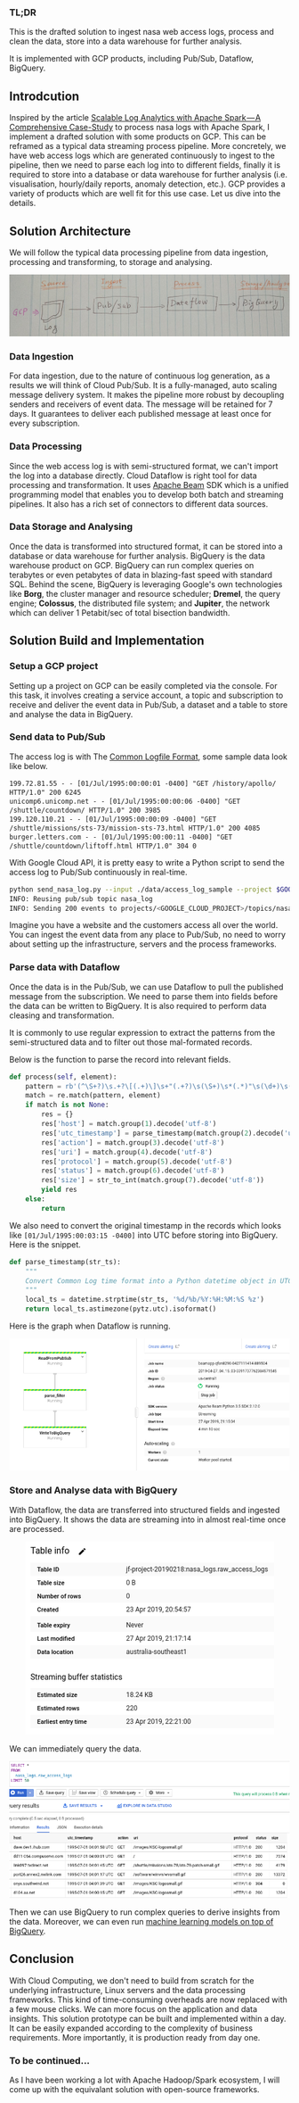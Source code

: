 ### TL;DR
This is the drafted solution to ingest nasa web access logs, process and clean the data, store into a data warehouse for further analysis.

It is implemented with GCP products, including Pub/Sub, Dataflow, BigQuery.

## Introdcution
Inspired by the article [Scalable Log Analytics with Apache Spark — A Comprehensive Case-Study](https://towardsdatascience.com/scalable-log-analytics-with-apache-spark-a-comprehensive-case-study-2be3eb3be977) to process nasa logs with Apache Spark, I implement a drafted solution with some products on GCP. This can be reframed as a typical data streaming process pipeline. More concretely, we have web access logs which are generated continuously to ingest to the pipeline, then we need to parse each log into to different fields, finally it is required to store into a database or data warehouse for further analysis (i.e. visualisation, hourly/daily reports, anomaly detection, etc.). GCP provides a variety of products which are well fit for this use case. Let us dive into the details.

## Solution Architecture
We will follow the typical data processing pipeline from data ingestion, processing and transforming, to storage and analysing.
<p align="center">
  <img src="https://github.com/q15928/nasa_log_analysis/blob/master/images/gcp_solution_architect.png" />
</p>

### Data Ingestion
For data ingestion, due to the nature of continuous log generation, as a results we will think of Cloud Pub/Sub. It is a fully-managed, auto scaling message delivery system. It makes the pipeline more robust by decoupling senders and receivers of event data. The message will be retained for 7 days. It guarantees to deliver each published message at least once for every subscription.

### Data Processing
Since the web access log is with semi-structured format, we can't import the log into a database directly. Cloud Dataflow is right tool for data processing and transformation. It uses [Apache Beam](https://beam.apache.org/) SDK which is a unified programming model that enables you to develop both batch and streaming pipelines. It also has a rich set of connectors to different data sources.

### Data Storage and Analysing
Once the data is transformed into structured format, it can be stored into a database or data warehouse for further analysis. BigQuery is the data warehouse product on GCP. BigQuery can run complex queries on terabytes or even petabytes of data in blazing-fast speed with standard SQL. Behind the scene, BigQuery is leveraging Google's own technologies like **Borg**, the cluster manager and resource scheduler; **Dremel**, the query engine; **Colossus**, the distributed file system; and **Jupiter**, the network which can deliver 1 Petabit/sec of total bisection bandwidth.

## Solution Build and Implementation
### Setup a GCP project
Setting up a project on GCP can be easily completed via the console. For this task, it involves creating a service account, a topic and subscription to receive and deliver the event data in Pub/Sub, a dataset and a table to store and analyse the data in BigQuery.

### Send data to Pub/Sub
The access log is with The [Common Logfile Format](https://www.w3.org/Daemon/User/Config/Logging.html#common-logfile-format), some sample data look like below.

```
199.72.81.55 - - [01/Jul/1995:00:00:01 -0400] "GET /history/apollo/ HTTP/1.0" 200 6245
unicomp6.unicomp.net - - [01/Jul/1995:00:00:06 -0400] "GET /shuttle/countdown/ HTTP/1.0" 200 3985
199.120.110.21 - - [01/Jul/1995:00:00:09 -0400] "GET /shuttle/missions/sts-73/mission-sts-73.html HTTP/1.0" 200 4085
burger.letters.com - - [01/Jul/1995:00:00:11 -0400] "GET /shuttle/countdown/liftoff.html HTTP/1.0" 304 0
```
With Google Cloud API, it is pretty easy to write a Python script to send the access log to Pub/Sub continuously in real-time. 

```bash
python send_nasa_log.py --input ./data/access_log_sample --project $GOOGLE_CLOUD_PROJECT --topic nasa_log
INFO: Reusing pub/sub topic nasa_log
INFO: Sending 200 events to projects/<GOOGLE_CLOUD_PROJECT>/topics/nasa_log
```

Imagine you have a website and the customers access all over the world. You can ingest the event data from any place to Pub/Sub, no need to worry about setting up the infrastructure, servers and the process frameworks.

### Parse data with Dataflow
Once the data is in the Pub/Sub, we can use Dataflow to pull the published message from the subscription. We need to parse them into fields before the data can be written to BigQuery. It is also required to perform data cleasing and transformation.

It is commonly to use regular expression to extract the patterns from the semi-structured data and to filter out those mal-formated records. 

Below is the function to parse the record into relevant fields.
```python
def process(self, element):
    pattern = rb'(^\S+?)\s.+?\[(.+)\]\s+"(.+?)\s(\S+)\s*(.*)"\s(\d+)\s(.+)'
    match = re.match(pattern, element)
    if match is not None:
        res = {}
        res['host'] = match.group(1).decode('utf-8')
        res['utc_timestamp'] = parse_timestamp(match.group(2).decode('utf-8'))
        res['action'] = match.group(3).decode('utf-8')
        res['uri'] = match.group(4).decode('utf-8')
        res['protocol'] = match.group(5).decode('utf-8')
        res['status'] = match.group(6).decode('utf-8')
        res['size'] = str_to_int(match.group(7).decode('utf-8'))
        yield res
    else:
        return
```

We also need to convert the original timestamp in the records which looks like `[01/Jul/1995:00:03:15 -0400]` into UTC before storing into BigQuery. Here is the snippet.
```python
def parse_timestamp(str_ts):
    """
    Convert Common Log time format into a Python datetime object in UTC
    """
    local_ts = datetime.strptime(str_ts, '%d/%b/%Y:%H:%M:%S %z')
    return local_ts.astimezone(pytz.utc).isoformat()
```

Here is the graph when Dataflow is running.
<p align="center">
  <img src="https://github.com/q15928/nasa_log_analysis/blob/master/images/dataflow_job.png" />
</p>

### Store and Analyse data with BigQuery
With Dataflow, the data are transferred into structured fields and ingested into BigQuery. It shows the data are streaming into in almost real-time once are processed.
<p align="center">
  <img src="https://github.com/q15928/nasa_log_analysis/blob/master/images/bigquery_table.png" />
</p>

We can immediately query the data.
<p align="center">
  <img src="https://github.com/q15928/nasa_log_analysis/blob/master/images/bigquery_query.png" />
</p>


Then we can use BigQuery to run complex queries to derive insights from the data. Moreover, we can even run [machine learning models on top of BigQuery](https://cloud.google.com/bigquery/docs/bigqueryml).

## Conclusion
With Cloud Computing, we don't need to build from scratch for the underlying infrastructure, Linux servers and the data processing frameworks. This kind of time-consuming overheads are now replaced with a few mouse clicks. We can more focus on the application and data insights. This solution prototype can be built and implemented within a day. It can be easily expanded according to the complexity of business requirements. More importantly, it is production ready from day one.

### To be continued...
As I have been working a lot with Apache Hadoop/Spark ecosystem, I will come up with the equivalant solution with open-source frameworks.